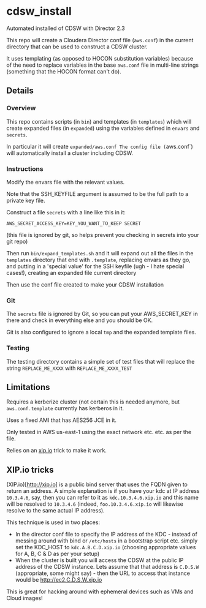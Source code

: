 # cdsw_install
Automated installed of CDSW with Director 2.3

This repo will create a Cloudera Director conf file (`aws.conf`) in the current directory that can be used to construct a
CDSW cluster.

It uses templating (as opposed to HOCON substitution variables) because of the need to replace variables in the base `aws.conf`
file in multi-line strings (something that the HOCON format can't do).

## Details
### Overview
This repo contains scripts (in `bin`) and templates (in `templates`) which will create expanded files (in `expanded`) using the variables defined in `envars` and `secrets`.

In particular it will create `expanded/aws.conf
The config file (`aws.conf`) will automatically install a cluster including CDSW. 

### Instructions
Modify the envars file with the relevant values.

Note that the SSH_KEYFILE argument is assumed to be the full path to a private key file.

Construct a file `secrets` with a line like this in it:
```
AWS_SECRET_ACCESS_KEY=KEY_YOU_WANT_TO_KEEP SECRET
```

(this file is ignored by git, so helps prevent you checking in secrets into your git repo)

Then run `bin/expand_templates.sh` and it will expand out all the files in the `templates` directory that end with `.template`, replacing envars as they go, and putting in a 'special value' for the SSH keyfile (ugh - I hate special cases!), creating an expanded file current directory

Then use the conf file created to make your CDSW installation

### Git
The `secrets` file is ignored by Git, so you can put your AWS_SECRET_KEY in there and check in everything else and you should be OK.

Git is also configured to ignore a local `tmp` and the expanded template files.

### Testing
The testing directory contains a simple set of test files that will replace the string `REPLACE_ME_XXXX` with `REPLACE_ME_XXXX_TEST`

## Limitations
Requires a kerberize cluster (not certain this is needed anymore, but `aws.conf.template` currently has kerberos in it.

Uses a fixed AMI that has AES256 JCE in it.

Only tested in AWS us-east-1 using the exact network etc. etc. as per the file.

Relies on an [xip.io](http://xip.io) trick to make it work.

## XIP.io tricks
(XIP.io)[http://xip.io] is a public bind server that uses the FQDN given to return an address. A simple explanation is if you have your kdc at IP address `10.3.4.6`, say, then you can refer to it as `kdc.10.3.4.6.xip.io` and this name will be resolved to `10.3.4.6` (indeed, `foo.10.3.4.6.xip.io` will likewise resolve to the same actual IP address).

This technique is used in two places:
+ In the director conf file to specify the IP address of the KDC - instead of messing around with bind or `/etc/hosts` in a bootstrap script etc. simply set the KDC_HOST to `kdc.A.B.C.D.xip.io` (choosing appropriate values for A, B, C & D as per your setup)
+ When the cluster is built you will access the CDSW at the public IP address of the CDSW instance. Lets assume that that address is `C.D.S.W` (appropriate, some might say) - then the URL to access that instance would be http://ec2.C.D.S.W.xip.io

This is great for hacking around with ephemeral devices such as VMs and Cloud images!
